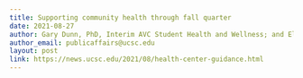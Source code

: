 ```yaml
---
title: Supporting community health through fall quarter
date: 2021-08-27
author: Gary Dunn, PhD, Interim AVC Student Health and Wellness; and Elizabeth Miller, DO, Medical Director
author_email: publicaffairs@ucsc.edu
layout: post
link: https://news.ucsc.edu/2021/08/health-center-guidance.html
---
```

